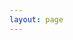 ```yaml
---
layout: page
---
```


<script setup>
import {
  VPTeamPage,
  VPTeamPageTitle,
  VPTeamMembers
} from 'vitepress/theme'

const members = [
  {
    avatar: '',
    name: '李载赣神魔',
    title: 'lzgsm1997',
    links: [
      { icon: 'github', link: 'https://github.com/lzgsm1997' },
      { icon: '博客园', link: '' },
      { icon: 'bilibili', link: '' }
    ]
  },
]
</script>

<VPTeamPage>
  <VPTeamPageTitle>
    <template #title>
      lzgsm1997
    </template>
    <template #lead>
    <p>我叫李载赣神魔</p>
    <br>
    <p>喜欢互联网、数码</p>
    <br>
    <p>⌨️编程</p>
</template>
</VPTeamPageTitle>
<VPTeamMembers
    :members="members"
  />
</VPTeamPage>
